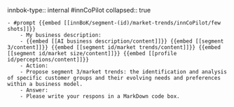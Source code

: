 innbok-type:: internal
#innCoPilot
collapsed:: true

	- #prompt {{embed [[innBoK/segment-(id)/market-trends/innCoPilot/few shots]]}}
		- My business description:
		- {{embed [[AI business description/content]]}} {{embed [[segment 3/content]]}} {{embed [[segment id/market trends/content]]}} {{embed [[segment id/market size/content]]}} {{embed [[profile id/perceptions/content]]}}
		- Action:
		- Propose segment 3/market trends: the identification and analysis of specific customer groups and their evolving needs and preferences within a business model.
		- Answer:
		- Please write your respons in a MarkDown code box.
